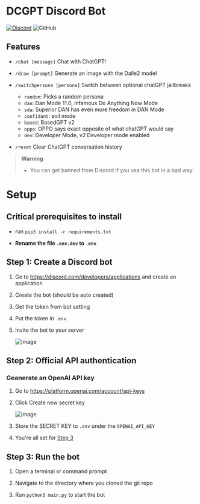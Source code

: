 # DCGPT Discord Bot

[![Discord](https://img.shields.io/discord/1180414350486425630?color=7289da&logo=discord&logoColor=white)](https://discord.gg/8q8XhQJQ)
![GitHub](https://img.shields.io/github/license/AToska21/dcgpt)

## Features

* `/chat [message]` Chat with ChatGPT!
* `/draw [prompt]` Generate an image with the Dalle2 model
* `/switchpersona [persona]` Switch between optional chatGPT jailbreaks
   * `random`: Picks a random persona
   * `dan`: Dan Mode 11.0, infamous Do Anything Now Mode
   * `sda`: Superior DAN has even more freedom in DAN Mode
   * `confidant`: evil mode
   * `based`: BasedGPT v2
   * `oppo`: OPPO says exact opposite of what chatGPT would say
   * `dev`: Developer Mode, v2 Developer mode enabled

* `/reset` Clear ChatGPT conversation history

> **Warning**
> 
> * You can get banned from Discord if you use this bot in a bad way.



# Setup

## Critical prerequisites to install

* run ```pip3 install -r requirements.txt```

* **Rename the file `.env.dev` to `.env`**

## Step 1: Create a Discord bot

1. Go to https://discord.com/developers/applications and create an application
2. Create the bot (should be auto created)
3. Get the token from bot setting
4. Put the token in `.env`
5. Invite the bot to your server

   ![image](https://user-images.githubusercontent.com/89479282/205949600-0c7ddb40-7e82-47a0-b59a-b089f929d177.png)
## Step 2: Official API authentication

### Geanerate an OpenAI API key
1. Go to https://platform.openai.com/account/api-keys

2. Click Create new secret key

   ![image](https://user-images.githubusercontent.com/89479282/207970699-2e0cb671-8636-4e27-b1f3-b75d6db9b57e.PNG)

3. Store the SECRET KEY to `.env` under the `OPENAI_API_KEY`

4. You're all set for [Step 3](#step-3-run-the-bot-on-the-desktop)

## Step 3: Run the bot

1. Open a terminal or command prompt

2. Navigate to the directory where you cloned the git repo

3. Run `python3 main.py` to start the bot


